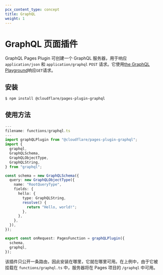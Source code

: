 ```yaml
---
pcx_content_type: concept
title: GraphQL
weight: 1
---
```


# GraphQL 页面插件

GraphQL Pages Plugin 可创建一个 GraphQL 服务器，用于响应 `application/json` 和 `application/graphql` `POST` 请求。它使用[the GraphQL Playground](https://github.com/graphql/graphql-playground)响应`GET`请求。

## 安装

```sh
$ npm install @cloudflare/pages-plugin-graphql
```

## 使用方法

```typescript
---
filename: functions/graphql.ts
---
import graphQLPlugin from "@cloudflare/pages-plugin-graphql";
import {
  graphql,
  GraphQLSchema,
  GraphQLObjectType,
  GraphQLString,
} from "graphql";

const schema = new GraphQLSchema({
  query: new GraphQLObjectType({
    name: "RootQueryType",
    fields: {
      hello: {
        type: GraphQLString,
        resolve() {
          return "Hello, world!";
        },
      },
    },
  }),
});

export const onRequest: PagesFunction = graphQLPlugin({
  schema,
  graphql,
});
```

该插件只公开一条路由，因此安装在哪里，它就在哪里可用。在上例中，由于它被挂载在 `functions/graphql.ts` 中，服务器将在 Pages 项目的 `/graphql` 中可用。